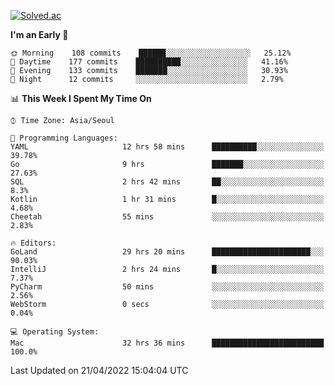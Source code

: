 [![Solved.ac](http://mazassumnida.wtf/api/v2/generate_badge?boj=kuckjwi)](https://solved.ac/kuckjwi)
<!--START_SECTION:waka-->
**I'm an Early 🐤** 

```text
🌞 Morning    108 commits    ██████░░░░░░░░░░░░░░░░░░░   25.12% 
🌆 Daytime    177 commits    ██████████░░░░░░░░░░░░░░░   41.16% 
🌃 Evening    133 commits    ███████░░░░░░░░░░░░░░░░░░   30.93% 
🌙 Night      12 commits     ░░░░░░░░░░░░░░░░░░░░░░░░░   2.79%

```


📊 **This Week I Spent My Time On** 

```text
⌚︎ Time Zone: Asia/Seoul

💬 Programming Languages: 
YAML                     12 hrs 58 mins      ██████████░░░░░░░░░░░░░░░   39.78% 
Go                       9 hrs               ███████░░░░░░░░░░░░░░░░░░   27.63% 
SQL                      2 hrs 42 mins       ██░░░░░░░░░░░░░░░░░░░░░░░   8.3% 
Kotlin                   1 hr 31 mins        █░░░░░░░░░░░░░░░░░░░░░░░░   4.68% 
Cheetah                  55 mins             ░░░░░░░░░░░░░░░░░░░░░░░░░   2.83%

🔥 Editors: 
GoLand                   29 hrs 20 mins      ██████████████████████░░░   90.03% 
IntelliJ                 2 hrs 24 mins       █░░░░░░░░░░░░░░░░░░░░░░░░   7.37% 
PyCharm                  50 mins             ░░░░░░░░░░░░░░░░░░░░░░░░░   2.56% 
WebStorm                 0 secs              ░░░░░░░░░░░░░░░░░░░░░░░░░   0.04%

💻 Operating System: 
Mac                      32 hrs 36 mins      █████████████████████████   100.0%

```


 Last Updated on 21/04/2022 15:04:04 UTC
<!--END_SECTION:waka-->
